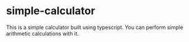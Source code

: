 # simple-calculator
This is a simple calculator built using typescript. You can perform simple arithmetic calculations with it.
